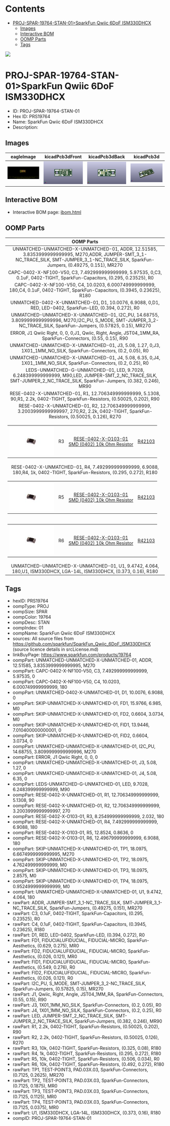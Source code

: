 



Contents
========

* [PROJ-SPAR-19764-STAN-01>SparkFun Qwiic 6DoF ISM330DHCX](#proj-spar-19764-stan-01sparkfun-qwiic-6dof-ism330dhcx)
	* [Images](#images)
	* [Interactive BOM](#interactive-bom)
	* [OOMP Parts](#oomp-parts)
	* [Tags](#tags)
  
![][im]
# PROJ-SPAR-19764-STAN-01>SparkFun Qwiic 6DoF ISM330DHCX

- ID: PROJ-SPAR-19764-STAN-01
- Hex ID: PRS19764
- Name: SparkFun Qwiic 6DoF ISM330DHCX
- Description: 

## Images
  
  

|eagleImage|kicadPcb3dFront|kicadPcb3dBack|kicadPcb3d|
| :---: | :---: | :---: | :---: |
|[![eagleImage](eagleImage_140.png)](eagleImage_600.png)|[![kicadPcb3dFront](kicadPcb3dFront_140.png)](kicadPcb3dFront_600.png)|[![kicadPcb3dBack](kicadPcb3dBack_140.png)](kicadPcb3dBack_600.png)|[![kicadPcb3d](kicadPcb3d_140.png)](kicadPcb3d_600.png)|

## Interactive BOM

- Interactive BOM page: [ibom.html](kicad/bom/ibom.html)

## OOMP Parts
  

|OOMP Parts|
| :---: |
|UNMATCHED-UNMATCHED-X-UNMATCHED-01, ADDR, 12.51585, 3.8353999999999995, M270,ADDR, JUMPER-SMT_3_1-NC_TRACE_SILK, SMT-JUMPER_3_1-NC_TRACE_SILK, SparkFun-Jumpers, (0.49275, 0.151), MR270|
|CAPC-0402-X-NF100-V50, C3, 7.492999999999999, 5.97535, 0,C3, 0.1uF, 0402-TIGHT, SparkFun-Capacitors, (0.295, 0.23525), R0|
|CAPC-0402-X-NF100-V50, C4, 10.0203, 6.000749999999999, 180,C4, 0.1uF, 0402-TIGHT, SparkFun-Capacitors, (0.3945, 0.23625), R180|
|UNMATCHED-0402-X-UNMATCHED-01, D1, 10.0076, 6.9088, 0,D1, RED, LED-0402, SparkFun-LED, (0.394, 0.272), R0|
|UNMATCHED-UNMATCHED-X-UNMATCHED-01, I2C_PU, 14.68755, 3.8099999999999996, M270,I2C_PU, S_MODE, SMT-JUMPER_3_2-NC_TRACE_SILK, SparkFun-Jumpers, (0.57825, 0.15), MR270|
|ERROR, J1 Qwiic Right, 0, 0, 0,J1, Qwiic, Right, Angle, JST04_1MM_RA, SparkFun-Connectors, (0.55, 0.15), R90|
|UNMATCHED-UNMATCHED-X-UNMATCHED-01, J3, 5.08, 1.27, 0,J3, 1X01_1MM_NO_SILK, SparkFun-Connectors, (0.2, 0.05), R0|
|UNMATCHED-UNMATCHED-X-UNMATCHED-01, J4, 5.08, 6.35, 0,J4, 1X01_1MM_NO_SILK, SparkFun-Connectors, (0.2, 0.25), R0|
|LEDS-UNMATCHED-G-UNMATCHED-01, LED, 9.7028, 6.248399999999999, M90,LED, JUMPER-SMT_2_NC_TRACE_SILK, SMT-JUMPER_2_NC_TRACE_SILK, SparkFun-Jumpers, (0.382, 0.246), MR90|
|RESE-0402-X-UNMATCHED-01, R1, 12.706349999999999, 5.1308, 90,R1, 2.2k, 0402-TIGHT, SparkFun-Resistors, (0.50025, 0.202), R90|
|RESE-0402-X-UNMATCHED-01, R2, 12.706349999999999, 3.2003999999999997, 270,R2, 2.2k, 0402-TIGHT, SparkFun-Resistors, (0.50025, 0.126), R270|
|<table><tr><td>![RESE-0402-X-O103-01](https://raw.githubusercontent.com/oomlout/oomlout_OOMP_parts/main/RESE-0402-X-O103-01/image_140.jpg)</td><td> R3</td><td>[RESE-0402-X-O103-01<br>SMD (0402) 10k Ohm Resistor](https://github.com/oomlout/oomlout_OOMP_parts/tree/main/RESE-0402-X-O103-01/)</td><td>[R42103](https://github.com/oomlout/oomlout_OOMP_parts/tree/main/RESE-0402-X-O103-01/)</td></tr></table>|
|RESE-0402-X-UNMATCHED-01, R4, 7.492999999999999, 6.9088, 180,R4, 1k, 0402-TIGHT, SparkFun-Resistors, (0.295, 0.272), R180|
|<table><tr><td>![RESE-0402-X-O103-01](https://raw.githubusercontent.com/oomlout/oomlout_OOMP_parts/main/RESE-0402-X-O103-01/image_140.jpg)</td><td> R5</td><td>[RESE-0402-X-O103-01<br>SMD (0402) 10k Ohm Resistor](https://github.com/oomlout/oomlout_OOMP_parts/tree/main/RESE-0402-X-O103-01/)</td><td>[R42103](https://github.com/oomlout/oomlout_OOMP_parts/tree/main/RESE-0402-X-O103-01/)</td></tr></table>|
|<table><tr><td>![RESE-0402-X-O103-01](https://raw.githubusercontent.com/oomlout/oomlout_OOMP_parts/main/RESE-0402-X-O103-01/image_140.jpg)</td><td> R6</td><td>[RESE-0402-X-O103-01<br>SMD (0402) 10k Ohm Resistor](https://github.com/oomlout/oomlout_OOMP_parts/tree/main/RESE-0402-X-O103-01/)</td><td>[R42103](https://github.com/oomlout/oomlout_OOMP_parts/tree/main/RESE-0402-X-O103-01/)</td></tr></table>|
|UNMATCHED-UNMATCHED-X-UNMATCHED-01, U1, 9.4742, 4.064, 180,U1, ISM330DHCX, LGA-14L, ISM330DHCX, (0.373, 0.16), R180|

## Tags

- hexID: PRS19764
- oompType: PROJ
- oompSize: SPAR
- oompColor: 19764
- oompDesc: STAN
- oompIndex: 01
- oompName: SparkFun Qwiic 6DoF ISM330DHCX
- sources: All source files from https://github.com/sparkfun/SparkFun_Qwiic_6DoF_ISM330DHCX (source licence details in srcLicense.md)
- linkBuyPage: https://www.sparkfun.com/products/19764
- oompPart: UNMATCHED-UNMATCHED-X-UNMATCHED-01, ADDR, 12.51585, 3.8353999999999995, M270
- oompPart: CAPC-0402-X-NF100-V50, C3, 7.492999999999999, 5.97535, 0
- oompPart: CAPC-0402-X-NF100-V50, C4, 10.0203, 6.000749999999999, 180
- oompPart: UNMATCHED-0402-X-UNMATCHED-01, D1, 10.0076, 6.9088, 0
- oompPart: SKIP-UNMATCHED-X-UNMATCHED-01, FD1, 15.9766, 6.985, M0
- oompPart: SKIP-UNMATCHED-X-UNMATCHED-01, FD2, 0.6604, 3.0734, M0
- oompPart: SKIP-UNMATCHED-X-UNMATCHED-01, FID1, 13.9446, 7.010400000000001, 0
- oompPart: SKIP-UNMATCHED-X-UNMATCHED-01, FID2, 0.6604, 3.0734, 0
- oompPart: UNMATCHED-UNMATCHED-X-UNMATCHED-01, I2C_PU, 14.68755, 3.8099999999999996, M270
- oompPart: ERROR, J1 Qwiic Right, 0, 0, 0
- oompPart: UNMATCHED-UNMATCHED-X-UNMATCHED-01, J3, 5.08, 1.27, 0
- oompPart: UNMATCHED-UNMATCHED-X-UNMATCHED-01, J4, 5.08, 6.35, 0
- oompPart: LEDS-UNMATCHED-G-UNMATCHED-01, LED, 9.7028, 6.248399999999999, M90
- oompPart: RESE-0402-X-UNMATCHED-01, R1, 12.706349999999999, 5.1308, 90
- oompPart: RESE-0402-X-UNMATCHED-01, R2, 12.706349999999999, 3.2003999999999997, 270
- oompPart: RESE-0402-X-O103-01, R3, 8.254999999999999, 2.032, 180
- oompPart: RESE-0402-X-UNMATCHED-01, R4, 7.492999999999999, 6.9088, 180
- oompPart: RESE-0402-X-O103-01, R5, 12.8524, 0.8636, 0
- oompPart: RESE-0402-X-O103-01, R6, 12.496799999999999, 6.9088, 180
- oompPart: SKIP-UNMATCHED-X-UNMATCHED-01, TP1, 18.0975, 6.6674999999999995, M270
- oompPart: SKIP-UNMATCHED-X-UNMATCHED-01, TP2, 18.0975, 4.762499999999999, M0
- oompPart: SKIP-UNMATCHED-X-UNMATCHED-01, TP3, 18.0975, 2.8575, M0
- oompPart: SKIP-UNMATCHED-X-UNMATCHED-01, TP4, 18.0975, 0.9524999999999999, M0
- oompPart: UNMATCHED-UNMATCHED-X-UNMATCHED-01, U1, 9.4742, 4.064, 180
- rawPart: ADDR, JUMPER-SMT_3_1-NC_TRACE_SILK, SMT-JUMPER_3_1-NC_TRACE_SILK, SparkFun-Jumpers, (0.49275, 0.151), MR270
- rawPart: C3, 0.1uF, 0402-TIGHT, SparkFun-Capacitors, (0.295, 0.23525), R0
- rawPart: C4, 0.1uF, 0402-TIGHT, SparkFun-Capacitors, (0.3945, 0.23625), R180
- rawPart: D1, RED, LED-0402, SparkFun-LED, (0.394, 0.272), R0
- rawPart: FD1, FIDUCIALUFIDUCIAL, FIDUCIAL-MICRO, SparkFun-Aesthetics, (0.629, 0.275), MR0
- rawPart: FD2, FIDUCIALUFIDUCIAL, FIDUCIAL-MICRO, SparkFun-Aesthetics, (0.026, 0.121), MR0
- rawPart: FID1, FIDUCIALUFIDUCIAL, FIDUCIAL-MICRO, SparkFun-Aesthetics, (0.549, 0.276), R0
- rawPart: FID2, FIDUCIALUFIDUCIAL, FIDUCIAL-MICRO, SparkFun-Aesthetics, (0.026, 0.121), R0
- rawPart: I2C_PU, S_MODE, SMT-JUMPER_3_2-NC_TRACE_SILK, SparkFun-Jumpers, (0.57825, 0.15), MR270
- rawPart: J1, Qwiic, Right, Angle, JST04_1MM_RA, SparkFun-Connectors, (0.55, 0.15), R90
- rawPart: J3, 1X01_1MM_NO_SILK, SparkFun-Connectors, (0.2, 0.05), R0
- rawPart: J4, 1X01_1MM_NO_SILK, SparkFun-Connectors, (0.2, 0.25), R0
- rawPart: LED, JUMPER-SMT_2_NC_TRACE_SILK, SMT-JUMPER_2_NC_TRACE_SILK, SparkFun-Jumpers, (0.382, 0.246), MR90
- rawPart: R1, 2.2k, 0402-TIGHT, SparkFun-Resistors, (0.50025, 0.202), R90
- rawPart: R2, 2.2k, 0402-TIGHT, SparkFun-Resistors, (0.50025, 0.126), R270
- rawPart: R3, 10k, 0402-TIGHT, SparkFun-Resistors, (0.325, 0.08), R180
- rawPart: R4, 1k, 0402-TIGHT, SparkFun-Resistors, (0.295, 0.272), R180
- rawPart: R5, 10k, 0402-TIGHT, SparkFun-Resistors, (0.506, 0.034), R0
- rawPart: R6, 10k, 0402-TIGHT, SparkFun-Resistors, (0.492, 0.272), R180
- rawPart: TP1, TEST-POINT3, PAD.03X.03, SparkFun-Connectors, (0.7125, 0.2625), MR270
- rawPart: TP2, TEST-POINT3, PAD.03X.03, SparkFun-Connectors, (0.7125, 0.1875), MR0
- rawPart: TP3, TEST-POINT3, PAD.03X.03, SparkFun-Connectors, (0.7125, 0.1125), MR0
- rawPart: TP4, TEST-POINT3, PAD.03X.03, SparkFun-Connectors, (0.7125, 0.0375), MR0
- rawPart: U1, ISM330DHCX, LGA-14L, ISM330DHCX, (0.373, 0.16), R180
- oompID: PROJ-SPAR-19764-STAN-01



[im]: kicadPcb3d_450.png
